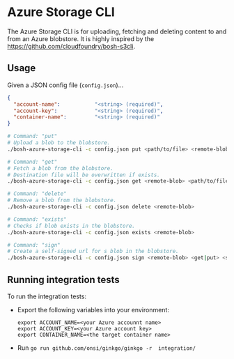 # Azure Storage CLI

The Azure Storage CLI is for uploading, fetching and deleting content to and from an Azure blobstore.
It is highly inspired by the https://github.com/cloudfoundry/bosh-s3cli.

## Usage

Given a JSON config file (`config.json`)...

``` json
{
  "account-name":           "<string> (required)",
  "account-key":            "<string> (required)",
  "container-name":         "<string> (required)"
}
```

``` bash
# Command: "put"
# Upload a blob to the blobstore.
./bosh-azure-storage-cli -c config.json put <path/to/file> <remote-blob> 

# Command: "get"
# Fetch a blob from the blobstore.
# Destination file will be overwritten if exists.
./bosh-azure-storage-cli -c config.json get <remote-blob> <path/to/file>

# Command: "delete"
# Remove a blob from the blobstore.
./bosh-azure-storage-cli -c config.json delete <remote-blob>

# Command: "exists"
# Checks if blob exists in the blobstore.
./bosh-azure-storage-cli -c config.json exists <remote-blob>

# Command: "sign"
# Create a self-signed url for s blob in the blobstore.
./bosh-azure-storage-cli -c config.json sign <remote-blob> <get|put> <seconds-to-expiration>
```

## Running integration tests

To run the integration tests:
- Export the following variables into your environment:
  ```
  export ACCOUNT_NAME=<your Azure accounnt name>
  export ACCOUNT_KEY=<your Azure account key>
  export CONTAINER_NAME=<the target container name>
  ```
- Run `go run github.com/onsi/ginkgo/ginkgo -r  integration/`